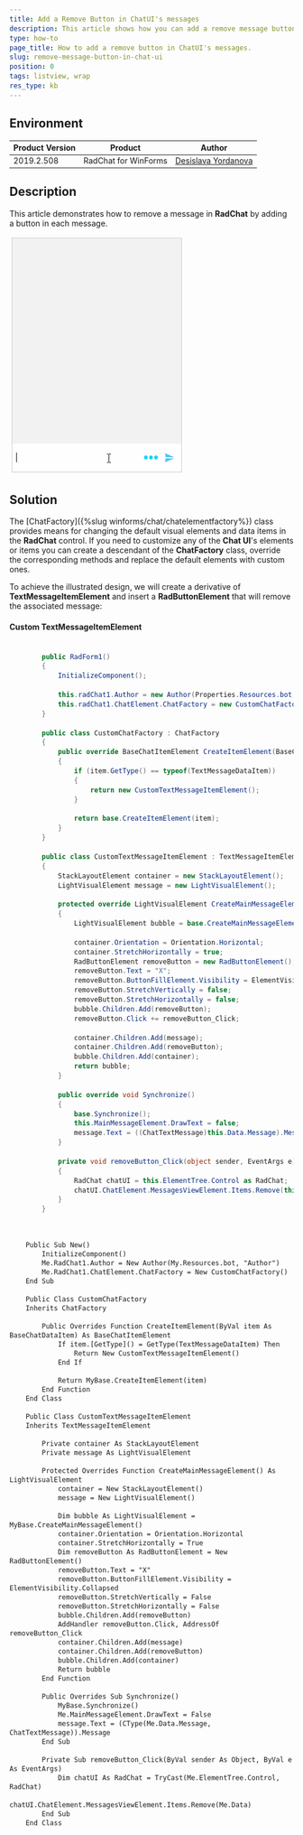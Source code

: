 ```yaml
---
title: Add a Remove Button in ChatUI's messages
description: This article shows how you can add a remove message button in RadChat.
type: how-to
page_title: How to add a remove button in ChatUI's messages.
slug: remove-message-button-in-chat-ui
position: 0
tags: listview, wrap
res_type: kb
---
```


## Environment
 
|Product Version|Product|Author|
|----|----|----|
|2019.2.508|RadChat for WinForms|[Desislava Yordanova](https://www.telerik.com/blogs/author/desislava-yordanova)|
 

## Description

This article demonstrates how to remove a message in **RadChat** by adding a button in each message.

![remove-message-button-in-caht-ui001](images/remove-message-button-in-caht-ui.gif)

## Solution 

The [ChatFactory]({%slug winforms/chat/chatelementfactory%}) class provides means for changing the default visual elements and data items in the **RadChat** control. If you need to customize any of the **Chat UI**'s elements or items you can create a descendant of the **ChatFactory** class, override the corresponding methods and replace the default elements with custom ones.

To achieve the illustrated design, we will create a derivative of **TextMessageItemElement** and insert a **RadButtonElement** that will remove the associated message:


#### Custom TextMessageItemElement

````C#

        public RadForm1()
        {
            InitializeComponent();
            
            this.radChat1.Author = new Author(Properties.Resources.bot, "Author");
            this.radChat1.ChatElement.ChatFactory = new CustomChatFactory();
        }

        public class CustomChatFactory : ChatFactory
        {
            public override BaseChatItemElement CreateItemElement(BaseChatDataItem item)
            {
                if (item.GetType() == typeof(TextMessageDataItem))
                {
                    return new CustomTextMessageItemElement();
                }

                return base.CreateItemElement(item);
            }
        }

        public class CustomTextMessageItemElement : TextMessageItemElement
        {
            StackLayoutElement container = new StackLayoutElement();
            LightVisualElement message = new LightVisualElement();

            protected override LightVisualElement CreateMainMessageElement()
            {
                LightVisualElement bubble = base.CreateMainMessageElement();

                container.Orientation = Orientation.Horizontal;
                container.StretchHorizontally = true;
                RadButtonElement removeButton = new RadButtonElement();
                removeButton.Text = "X";
                removeButton.ButtonFillElement.Visibility = ElementVisibility.Collapsed;
                removeButton.StretchVertically = false;
                removeButton.StretchHorizontally = false;
                bubble.Children.Add(removeButton);
                removeButton.Click += removeButton_Click;

                container.Children.Add(message);
                container.Children.Add(removeButton);
                bubble.Children.Add(container);
                return bubble;
            }

            public override void Synchronize()
            {
                base.Synchronize();
                this.MainMessageElement.DrawText = false;
                message.Text = ((ChatTextMessage)this.Data.Message).Message;
            }

            private void removeButton_Click(object sender, EventArgs e)
            {
                RadChat chatUI = this.ElementTree.Control as RadChat;
                chatUI.ChatElement.MessagesViewElement.Items.Remove(this.Data);
            }
        }     
       
````
````VB.NET
    
    Public Sub New()
        InitializeComponent()
        Me.RadChat1.Author = New Author(My.Resources.bot, "Author")
        Me.RadChat1.ChatElement.ChatFactory = New CustomChatFactory()
    End Sub

    Public Class CustomChatFactory
    Inherits ChatFactory

        Public Overrides Function CreateItemElement(ByVal item As BaseChatDataItem) As BaseChatItemElement
            If item.[GetType]() = GetType(TextMessageDataItem) Then
                Return New CustomTextMessageItemElement()
            End If

            Return MyBase.CreateItemElement(item)
        End Function
    End Class

    Public Class CustomTextMessageItemElement
    Inherits TextMessageItemElement
        
        Private container As StackLayoutElement 
        Private message As LightVisualElement

        Protected Overrides Function CreateMainMessageElement() As LightVisualElement
            container = New StackLayoutElement()
            message = New LightVisualElement()          

            Dim bubble As LightVisualElement = MyBase.CreateMainMessageElement()
            container.Orientation = Orientation.Horizontal
            container.StretchHorizontally = True
            Dim removeButton As RadButtonElement = New RadButtonElement()
            removeButton.Text = "X"
            removeButton.ButtonFillElement.Visibility = ElementVisibility.Collapsed
            removeButton.StretchVertically = False
            removeButton.StretchHorizontally = False
            bubble.Children.Add(removeButton)
            AddHandler removeButton.Click, AddressOf removeButton_Click
            container.Children.Add(message)
            container.Children.Add(removeButton)
            bubble.Children.Add(container)
            Return bubble
        End Function

        Public Overrides Sub Synchronize()
            MyBase.Synchronize()
            Me.MainMessageElement.DrawText = False
            message.Text = (CType(Me.Data.Message, ChatTextMessage)).Message
        End Sub

        Private Sub removeButton_Click(ByVal sender As Object, ByVal e As EventArgs)
            Dim chatUI As RadChat = TryCast(Me.ElementTree.Control, RadChat)
            chatUI.ChatElement.MessagesViewElement.Items.Remove(Me.Data)
        End Sub
    End Class
    
````

